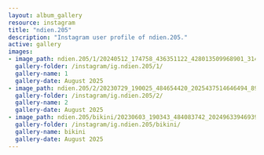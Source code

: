 ```yaml
---
layout: album_gallery
resource: instagram
title: "ndien.205"
description: "Instagram user profile of ndien.205."
active: gallery
images:
- image_path: ndien.205/1/20240512_174758_436351122_428013509968901_314200927198893975_n.jpg
  gallery-folder: /instagram/ig.ndien.205/1/
  gallery-name: 1
  gallery-date: August 2025
- image_path: ndien.205/2/20230729_190025_484654420_2025437514646494_8948155393215508438_n.jpg
  gallery-folder: /instagram/ig.ndien.205/2/
  gallery-name: 2
  gallery-date: August 2025
- image_path: ndien.205/bikini/20230603_190343_484083742_2024963394693906_8976805770500540487_n.jpg
  gallery-folder: /instagram/ig.ndien.205/bikini/
  gallery-name: bikini
  gallery-date: August 2025
---
```

